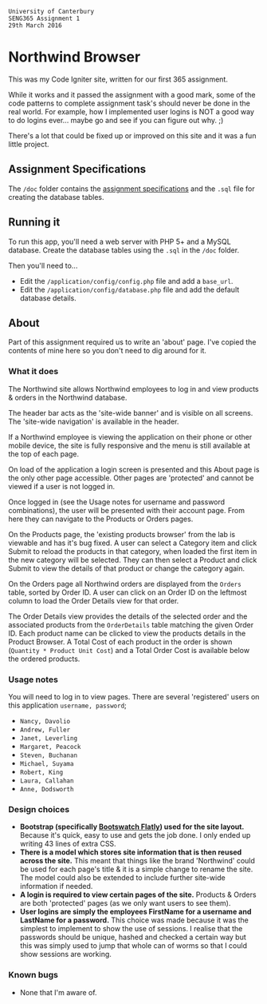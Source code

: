 ```
University of Canterbury
SENG365 Assignment 1
29th March 2016
```

# Northwind Browser
This was my Code Igniter site, written for our first 365 assignment.

While it works and it passed the assignment with a good mark, some of the code
patterns to complete assignment task's should never be done in the real world.
For example, how I implemented user logins is NOT a good way to do logins
ever... maybe go and see if you can figure out why. ;)

There's a lot that could be fixed up or improved on this site and it was a fun
little project.

## Assignment Specifications
The `/doc` folder contains the [assignment specifications](https://github.com/South-Paw/Northwind/blob/tree/master/doc/assignment_readme.md)
and the `.sql` file for creating the database tables.

## Running it
To run this app, you'll need a web server with PHP 5+ and a MySQL database.
Create the database tables using the `.sql` in the `/doc` folder.

Then you'll need to...

* Edit the `/application/config/config.php` file and add a `base_url`.
* Edit the `/application/config/database.php` file and add the default database details.

## About
Part of this assignment required us to write an 'about' page. I've copied the
contents of mine here so you don't need to dig around for it.

### What it does
The Northwind site allows Northwind employees to log in and view products &
orders in the Northwind database.

The header bar acts as the 'site-wide banner' and is visible on all screens.
The 'site-wide navigation' is available in the header.

If a Northwind employee is viewing the application on their phone or other
mobile device, the site is fully responsive and the menu is still available at
the top of each page.

On load of the application a login screen is presented and this About page is
the only other page accessible. Other pages are 'protected' and cannot be
viewed if a user is not logged in.

Once logged in (see the Usage notes for username and password combinations),
the user will be presented with their account page. From here they can navigate
to the Products or Orders pages.

On the Products page, the 'existing products browser' from the lab is viewable
and has it's bug fixed. A user can select a Category item and click Submit to
reload the products in that category, when loaded the first item in the new
category will be selected. They can then select a Product and click Submit
to view the details of that product or change the category again.

On the Orders page all Northwind orders are displayed from the `Orders` table,
sorted by Order ID. A user can click on an Order ID on the leftmost column to
load the Order Details view for that order.

The Order Details view provides the details of the selected order and the
associated products from the `OrderDetails` table matching the
given Order ID. Each product name can be clicked to view the products details
in the Product Browser. A Total Cost of each product in the order is shown
(`Quantity * Product Unit Cost`) and a Total Order Cost is available
below the ordered products.

### Usage notes
You will need to log in to view pages. There are several 'registered' users on
this application `username, password`;

* `Nancy, Davolio`
* `Andrew, Fuller`
* `Janet, Leverling`
* `Margaret, Peacock`
* `Steven, Buchanan`
* `Michael, Suyama`
* `Robert, King`
* `Laura, Callahan`
* `Anne, Dodsworth`

### Design choices
* **Bootstrap (specifically [Bootswatch Flatly](http://bootswatch.com/flatly/)) used for the site layout.** Because it's quick, easy to use and gets the job done. I only ended up writing 43 lines of extra CSS.
* **There is a model which stores site information that is then reused across the site.** This meant that things like the brand 'Northwind' could be used for each page's title & it is a simple change to rename the site. The model could also be extended to include further site-wide information if needed.
* **A login is required to view certain pages of the site.** Products & Orders are both 'protected' pages (as we only want users to see them).
* **User logins are simply the employees FirstName for a username and LastName for a password.** This choice was made because it was the simplest to implement to show the use of sessions. I realise that the passwords should be unique, hashed and checked a certain way but this was simply used to jump that whole can of worms so that I could show sessions are working.

### Known bugs
* None that I'm aware of.
